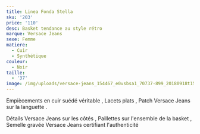 ```yaml
---
title: Linea Fonda Stella
sku: '203'
price: '110'
desc: Basket tendance au style rétro
marque: Versace Jeans
sexe: Femme
matiere:
  - Cuir
  - Synthétique
couleur:
  - Noir
taille:
  - '37'
image: /img/uploads/versace-jeans_154467_e0vsbsa1_70737-899_20180918t152533_01.jpg
---
```

Empiècements en cuir suédé véritable
, Lacets plats
, Patch Versace Jeans sur la languette
.

Détails Versace Jeans sur les côtés
, Paillettes sur l'ensemble de la basket
, Semelle gravée Versace Jeans certifiant l'authenticité
